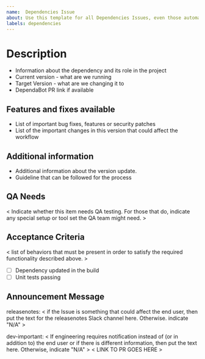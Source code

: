 ```yaml
---
name:  Dependencies Issue
about: Use this template for all Dependencies Issues, even those automatically generated
labels: dependencies
---
```


# Description
- Information about the dependency and its role in the project
- Current version - what are we running
- Target Version - what are we changing it to
- DependaBot PR link if available

## Features and fixes available
- List of important bug fixes, features or security patches
- List of the important changes in this version that could affect the workflow

## Additional information
- Additional information about the version update.
- Guideline that can be followed for the process

## QA Needs
< Indicate whether this item needs QA testing. For those that do, indicate any special setup or tool set the QA team might need. >

## Acceptance Criteria
< list of behaviors that must be present in order to satisfy the required functionality described above. >
- [ ] Dependency updated in the build
- [ ] Unit tests passing

## Announcement Message
releasenotes:
< if the Issue is something that could affect the end user, then put the text for the releasenotes Slack channel here. Otherwise. indicate "N/A" >

dev-important:
< If engineering requires notification instead of (or in addition to) the end user or if there is different information, then put the text here. Otherwise, indicate "N/A" >
< LINK TO PR GOES HERE >
